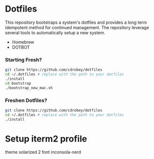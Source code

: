 Dotfiles
========
This repository bootstraps a system's dotfiles and provides a long term idempotent method for continued 
management.  The repository leverage several tools to automatically setup a new system.

* Homebrew 
* DOTBOT

### Starting Fresh?

```bash
git clone https://github.com/cdrobey/dotfiles
cd ~/.dotfiles # replace with the path to your dotfiles
./install
cd bootstrap
./bootstrap_new_mac.sh
````

### Freshen Dotfiles?

````bash
git clone https://github.com/cdrobey/dotfiles
cd ~/.dotfiles # replace with the path to your dotfiles
./install
````

# Setup iterm2  profile
theme solarized 2
font inconsola-nerd


[PyPI]: https://pypi.org/project/dotbot/
[init-dotfiles]: https://github.com/Vaelatern/init-dotfiles
[dotfiles-template]: https://github.com/anishathalye/dotfiles_template
[inspiration]: https://github.com/anishathalye/dotbot/wiki/Users
[managing-dotfiles-post]: http://www.anishathalye.com/2014/08/03/managing-your-dotfiles/
[json-equivalent]: https://gist.github.com/anishathalye/84bd6ba1dbe936e05141e07ec45f5fd4
[json2yaml]: https://www.json2yaml.com/
[wiki]: https://github.com/anishathalye/dotbot/wiki
[contributing]: CONTRIBUTING.md
[license]: LICENSE.md
